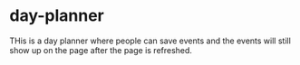 # day-planner
THis is a day planner where people can save events and the events will still show up on the page after the page is refreshed.